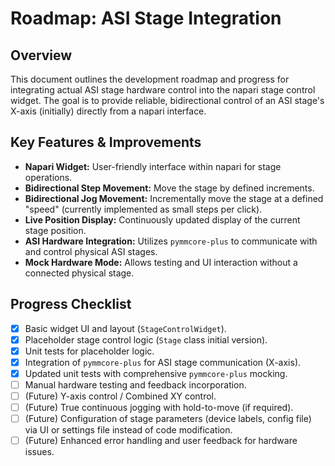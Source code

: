 # Roadmap: ASI Stage Integration

## Overview

This document outlines the development roadmap and progress for integrating actual ASI stage hardware control into the napari stage control widget. The goal is to provide reliable, bidirectional control of an ASI stage's X-axis (initially) directly from a napari interface.

## Key Features & Improvements

- **Napari Widget:** User-friendly interface within napari for stage operations.
- **Bidirectional Step Movement:** Move the stage by defined increments.
- **Bidirectional Jog Movement:** Incrementally move the stage at a defined "speed" (currently implemented as small steps per click).
- **Live Position Display:** Continuously updated display of the current stage position.
- **ASI Hardware Integration:** Utilizes `pymmcore-plus` to communicate with and control physical ASI stages.
- **Mock Hardware Mode:** Allows testing and UI interaction without a connected physical stage.

## Progress Checklist

- [x] Basic widget UI and layout (`StageControlWidget`).
- [x] Placeholder stage control logic (`Stage` class initial version).
- [x] Unit tests for placeholder logic.
- [x] Integration of `pymmcore-plus` for ASI stage communication (X-axis).
- [x] Updated unit tests with comprehensive `pymmcore-plus` mocking.
- [ ] Manual hardware testing and feedback incorporation.
- [ ] (Future) Y-axis control / Combined XY control.
- [ ] (Future) True continuous jogging with hold-to-move (if required).
- [ ] (Future) Configuration of stage parameters (device labels, config file) via UI or settings file instead of code modification.
- [ ] (Future) Enhanced error handling and user feedback for hardware issues.
